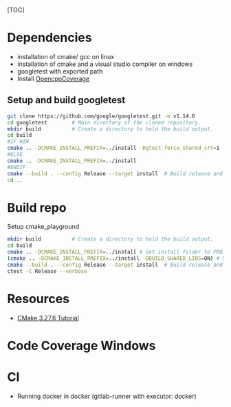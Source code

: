 
[TOC]

# Dependencies

- installation of cmake/ gcc on linux 
- installation of cmake and a visual studio compiler on windows
- googletest with exported path
- Install [OpencppCoverage](https://github.com/OpenCppCoverage/OpenCppCoverage/releases)



## Setup and build googletest
```sh
git clone https://github.com/google/googletest.git -b v1.14.0
cd googletest        # Main directory of the cloned repository.
mkdir build          # Create a directory to hold the build output.
cd build 
#IF WIN
cmake .. -DCMAKE_INSTALL_PREFIX=../install -Dgtest_force_shared_crt=1  # Set install folder to PROJECT_ROOT/install
#ELSE
cmake .. -DCMAKE_INSTALL_PREFIX=../install 
#ENDIF
cmake --build . --config Release --target install  # Build release and trigger install procedure
cd ..
```

# Build repo

Setup cmake_playground
```sh 
mkdir build          # Create a directory to hold the build output.
cd build
cmake .. -DCMAKE_INSTALL_PREFIX=../install # Set install folder to PROJECT_ROOT/install
(cmake .. -DCMAKE_INSTALL_PREFIX=../install -DBUILD_SHARED_LIBS=ON) # Shared lib
cmake --build . --config Release --target install  # Build release and trigger install procedure
ctest -C Release --verbose
```

# Resources
- [CMake 3.27.6 Tutorial](https://cmake.org/cmake/help/latest/guide/tutorial/index.html)


# Code Coverage Windows 


# CI
- Running docker in docker (gitlab-runner with executor: docker)
